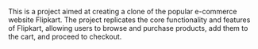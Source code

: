 This is a project aimed at creating a clone of the popular e-commerce website Flipkart. The project replicates the core functionality and features of Flipkart, allowing users to browse and purchase products, add them to the cart, and proceed to checkout.

